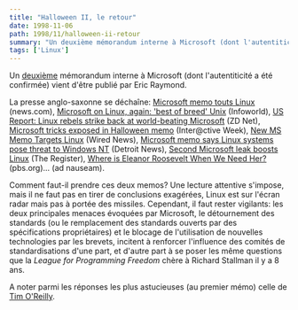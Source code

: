 ```yaml
---
title: "Halloween II, le retour"
date: 1998-11-06
path: 1998/11/halloween-ii-retour
summary: "Un deuxième mémorandum interne à Microsoft (dont l'autentiticité a été confirmée) vient d'être publié par Eric Raymond."
tags: ['Linux']
---
```


<P>
Un <A HREF="http://www.opensource.org/halloween2.html">deuxième</A>
mémorandum interne à Microsoft (dont l'autentiticité a été confirmée)
vient d'être publié par Eric Raymond.
</P>

<P>
La presse anglo-saxonne
se déchaîne:
<A HREF="http://news.com/News/Item/0,4,28397,00.html">Microsoft memo touts Linux</A> (news.com),
<A HREF="http://www.infoworld.com/cgi-bin/displayStory.pl?98115.wchalloween.htm">Microsoft on Linux, again: 'best of breed' Unix</A> (Infoworld),
<A HREF="http://www.zdnet.co.uk/news/1998/44/ns-5953.html">US Report: Linux rebels strike back at world-beating Microsoft</A> (ZD Net),
<A HREF="http://www4.zdnet.com/intweek/stories/news/0,4164,2160239,00.html">Microsoft tricks exposed in Halloween memo</A> (Inter@ctive Week),
<A HREF="http://www.wired.com/news/news/technology/story/16084.html">New MS Memo Targets Linux</A> (Wired News),
<A HREF="http://detnews.com/1998/technology/9811/06/11060137.htm">Microsoft memo says Linux systems pose threat to Windows NT</A>
(Detroit News),
<A HREF="http://www.theregister.co.uk/981106-000011.html">Second Microsoft leak boosts Linux</A> (The Register),
<A HREF="http://www.pbs.org/cringely/pulpit/pulpit19981105.html">Where is Eleanor Roosevelt When We Need Her?</A> (pbs.org)...
(ad nauseam).
</P>

<P>
Comment faut-il prendre ces deux memos? Une lecture attentive s'impose,
mais il ne faut pas en tirer de conclusions exagérées, Linux est sur
l'écran radar mais pas à portée des missiles.  Cependant, il faut
rester vigilants: les deux principales menaces évoquées par Microsoft,
le détournement des standards (ou le remplacement des standards ouverts
par des spécifications propriétaires) et le blocage de l'utilisation de
nouvelles technologies par les brevets, incitent à renforcer l'influence
des comités de standardisations d'une part, et d'autre part à se poser
les même questions que la <EM>League for Programming Freedom</EM> chère
à Richard Stallman il y a 8 ans.
</P>

<P>
A noter parmi les réponses les plus astucieuses (au premier mémo)
celle de <A HREF="http://www.oreilly.com/oreilly/press/tim_msletter.html">Tim O'Reilly</A>.
</P>


